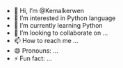 - 👋 Hi, I’m @Kemalkerwen
- 👀 I’m interested in Python language
- 🌱 I’m currently learning Python
- 💞️ I’m looking to collaborate on ...
- 📫 How to reach me ...
- 😄 Pronouns: ...
- ⚡ Fun fact: ...

<!---
Kemalkerwen/Kemalkerwen is a ✨ special ✨ repository because its `README.md` (this file) appears on your GitHub profile.
You can click the Preview link to take a look at your changes.
--->
